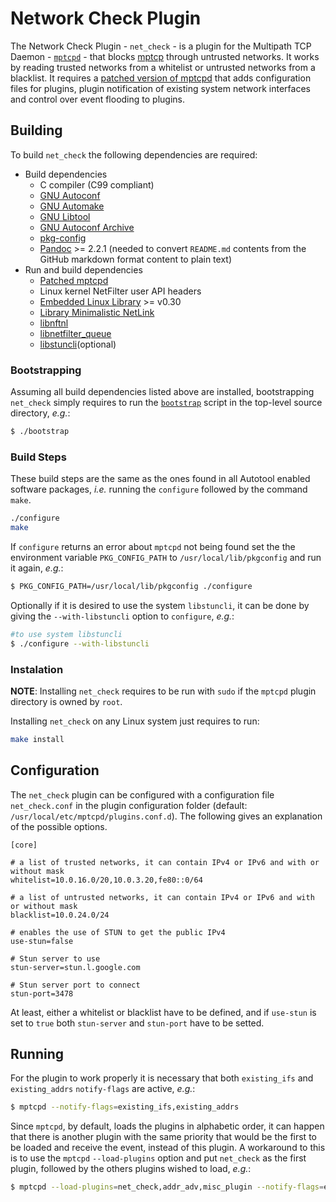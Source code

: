 # Network Check Plugin
The Network Check Plugin - `net_check` - is a plugin for the Multipath 
TCP Daemon - [`mptcpd`](https://intel.github.io/mptcpd/) - that blocks 
[mptcp](https://www.rfc-editor.org/rfc/rfc8684.html) through untrusted 
networks. It works by reading trusted networks from a whitelist or 
untrusted networks from a blacklist. It requires a 
[patched version of mptcpd](https://github.com/dulive/mptcpd/tree/patched_version) 
that adds configuration files for plugins, plugin notification of 
existing system network interfaces and control over event flooding to 
plugins.

## Building
To build `net_check` the following dependencies are required:

- Build dependencies
  - C compiler (C99 compliant)
  - [GNU Autoconf](https://www.gnu.org/software/autoconf/)
  - [GNU Automake](https://www.gnu.org/software/automake/)
  - [GNU Libtool](https://www.gnu.org/software/libtool/)
  - [GNU Autoconf Archive](https://www.gnu.org/software/autoconf-archive/)
  - [pkg-config](https://www.freedesktop.org/wiki/Software/pkg-config/)
  - [Pandoc](https://pandoc.org/) >= 2.2.1 (needed to convert 
  `README.md` contents from the GitHub markdown format content to 
  plain text)
  <!--- [Doxygen](http://www.doxygen.nl/) (only needed to build-->
- Run and build dependencies
  - [Patched mptcpd](https://github.com/dulive/mptcpd/tree/patched_version)
  - Linux kernel NetFilter user API headers
  - [Embedded Linux Library](https://git.kernel.org/pub/scm/libs/ell/ell.git) >= v0.30
  - [Library Minimalistic NetLink](https://netfilter.org/projects/libmnl/)
  - [libnftnl](https://netfilter.org/projects/libnftnl/index.html)
  - [libnetfilter_queue](https://netfilter.org/projects/libnetfilter_queue/index.html)
  - [libstuncli](https://github.com/RuiCunhaM/libstuncli)(optional)

### Bootstrapping
Assuming all build dependencies listed above are installed, bootstrapping
`net_check` simply requires to run the [`bootstrap`](bootstrap) script 
in the top-level source directory, _e.g._:

```sh
$ ./bootstrap
```

### Build Steps
These build steps are the same as the ones found in all Autotool enabled 
software packages, _i.e._ running the `configure` followed by the command 
`make`.

```sh
./configure
make
```

If `configure` returns an error about `mptcpd` not being found set the 
the environment variable `PKG_CONFIG_PATH` to `/usr/local/lib/pkgconfig`
and run it again, _e.g._:

```sh
$ PKG_CONFIG_PATH=/usr/local/lib/pkgconfig ./configure
```

Optionally if it is desired to use the system `libstuncli`, it can be done
by giving the `--with-libstuncli` option to `configure`, _e.g._:

```sh
#to use system libstuncli
$ ./configure --with-libstuncli
```

### Instalation

__NOTE__: Installing `net_check` requires to be run with `sudo` if the 
`mptcpd` plugin directory is owned by `root`.

Installing `net_check` on any Linux system just requires to run:

```sh
make install
```

## Configuration

The `net_check` plugin can be configured with a configuration file 
`net_check.conf` in the plugin configuration folder (default: 
`/usr/local/etc/mptcpd/plugins.conf.d`). The following gives an 
explanation of the possible options.

```
[core]

# a list of trusted networks, it can contain IPv4 or IPv6 and with or without mask
whitelist=10.0.16.0/20,10.0.3.20,fe80::0/64

# a list of untrusted networks, it can contain IPv4 or IPv6 and with or without mask
blacklist=10.0.24.0/24

# enables the use of STUN to get the public IPv4
use-stun=false

# Stun server to use
stun-server=stun.l.google.com

# Stun server port to connect
stun-port=3478
```

At least, either a whitelist or blacklist have to be defined, and if 
`use-stun` is set to `true` both `stun-server` and `stun-port` have to be
setted.

## Running

For the plugin to work properly it is necessary that both `existing_ifs` 
and `existing_addrs` `notify-flags` are active, _e.g._:

```sh
$ mptcpd --notify-flags=existing_ifs,existing_addrs
```

Since `mptcpd`, by default, loads the plugins in alphabetic order, it can 
happen that there is another plugin with the same priority that would be 
the first to be loaded and receive the event, instead of this plugin.
A workaround to this is to use the `mptcpd` `--load-plugins` option and 
put `net_check` as the first plugin, followed by the others plugins wished
to load, _e.g._:

```sh
$ mptcpd --load-plugins=net_check,addr_adv,misc_plugin --notify-flags=existing_ifs,existing_addrs
```

